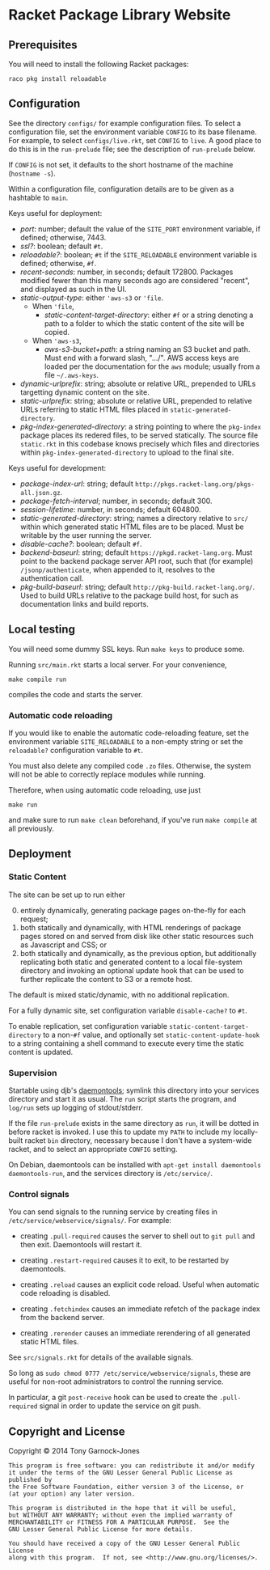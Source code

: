 # Racket Package Library Website

## Prerequisites

You will need to install the following Racket packages:

    raco pkg install reloadable

## Configuration

See the directory `configs/` for example configuration files. To
select a configuration file, set the environment variable `CONFIG` to
its base filename. For example, to select `configs/live.rkt`, set
`CONFIG` to `live`. A good place to do this is in the `run-prelude`
file; see the description of `run-prelude` below.

If `CONFIG` is not set, it defaults to the short hostname of the
machine (`hostname -s`).

Within a configuration file, configuration details are to be given as
a hashtable to `main`.

Keys useful for deployment:

 - *port*: number; default the value of the `SITE_PORT` environment
   variable, if defined; otherwise, 7443.
 - *ssl?*: boolean; default `#t`.
 - *reloadable?*: boolean; `#t` if the `SITE_RELOADABLE` environment
   variable is defined; otherwise, `#f`.
 - *recent-seconds*: number, in seconds; default 172800. Packages
   modified fewer than this many seconds ago are considered "recent",
   and displayed as such in the UI.
 - *static-output-type*: either `'aws-s3` or `'file`.
    - When `'file`,
	   - *static-content-target-directory*: either `#f` or a string
		 denoting a path to a folder to which the static content of
		 the site will be copied.
    - When `'aws-s3`,
       - *aws-s3-bucket+path*: a string naming an S3 bucket and path.
         Must end with a forward slash, ".../". AWS access keys are
         loaded per the documentation for the `aws` module; usually
         from a file `~/.aws-keys`.
 - *dynamic-urlprefix*: string; absolute or relative URL, prepended to
   URLs targetting dynamic content on the site.
 - *static-urlprefix*: string; absolute or relative URL, prepended to
   relative URLs referring to static HTML files placed in
   `static-generated-directory`.
 - *pkg-index-generated-directory*: a string pointing to where the
   `pkg-index` package places its redered files, to be served
   statically. The source file `static.rkt` in this codebase knows
   precisely which files and directories within
   `pkg-index-generated-directory` to upload to the final site.

Keys useful for development:

 - *package-index-url*: string; default
   `http://pkgs.racket-lang.org/pkgs-all.json.gz`.
 - *package-fetch-interval*; number, in seconds; default 300.
 - *session-lifetime*: number, in seconds; default 604800.
 - *static-generated-directory*: string; names a directory relative to
   `src/` within which generated static HTML files are to be placed.
   Must be writable by the user running the server.
 - *disable-cache?*: boolean; default `#f`.
 - *backend-baseurl*: string; default `https://pkgd.racket-lang.org`.
   Must point to the backend package server API root, such that (for
   example) `/jsonp/authenticate`, when appended to it, resolves to
   the authentication call.
 - *pkg-build-baseurl*: string; default
   `http://pkg-build.racket-lang.org/`. Used to build URLs relative to
   the package build host, for such as documentation links and build
   reports.

## Local testing

You will need some dummy SSL keys. Run `make keys` to produce some.

Running `src/main.rkt` starts a local server. For your convenience,

    make compile run

compiles the code and starts the server.

### Automatic code reloading

If you would like to enable the automatic code-reloading feature, set
the environment variable `SITE_RELOADABLE` to a non-empty string or
set the `reloadable?` configuration variable to `#t`.

You must also delete any compiled code `.zo` files. Otherwise, the
system will not be able to correctly replace modules while running.

Therefore, when using automatic code reloading, use just

    make run

and make sure to run `make clean` beforehand, if you've run `make
compile` at all previously.

## Deployment

### Static Content

The site can be set up to run either

 0. entirely dynamically, generating package pages on-the-fly for each
    request;
 0. both statically and dynamically, with HTML renderings of package
    pages stored on and served from disk like other static resources
    such as Javascript and CSS; or
 0. both statically and dynamically, as the previous option, but
    additionally replicating both static and generated content to a
    local file-system directory and invoking an optional update hook
    that can be used to further replicate the content to S3 or a
    remote host.

The default is mixed static/dynamic, with no additional replication.

For a fully dynamic site, set configuration variable `disable-cache?`
to `#t`.

To enable replication, set configuration variable
`static-content-target-directory` to a non-`#f` value, and optionally
set `static-content-update-hook` to a string containing a shell
command to execute every time the static content is updated.

### Supervision

Startable using djb's [daemontools](http://cr.yp.to/daemontools.html);
symlink this directory into your services directory and start it as
usual. The `run` script starts the program, and `log/run` sets up
logging of stdout/stderr.

If the file `run-prelude` exists in the same directory as `run`, it
will be dotted in before racket is invoked. I use this to update my
`PATH` to include my locally-built racket `bin` directory, necessary
because I don't have a system-wide racket, and to select an
appropriate `CONFIG` setting.

On Debian, daemontools can be installed with `apt-get install
daemontools daemontools-run`, and the services directory is
`/etc/service/`.

### Control signals

You can send signals to the running service by creating files in
`/etc/service/webservice/signals/`. For example:

 - creating `.pull-required` causes the server to shell out to `git
   pull` and then exit. Daemontools will restart it.

 - creating `.restart-required` causes it to exit, to be restarted by
   daemontools.

 - creating `.reload` causes an explicit code reload. Useful when
   automatic code reloading is disabled.

 - creating `.fetchindex` causes an immediate refetch of the package
   index from the backend server.

 - creating `.rerender` causes an immediate rerendering of all
   generated static HTML files.

See `src/signals.rkt` for details of the available signals.

So long as `sudo chmod 0777 /etc/service/webservice/signals`, these
are useful for non-root administrators to control the running service.

In particular, a git `post-receive` hook can be used to create the
`.pull-required` signal in order to update the service on git push.

## Copyright and License

Copyright &copy; 2014 Tony Garnock-Jones

    This program is free software: you can redistribute it and/or modify
    it under the terms of the GNU Lesser General Public License as published by
    the Free Software Foundation, either version 3 of the License, or
    (at your option) any later version.

    This program is distributed in the hope that it will be useful,
    but WITHOUT ANY WARRANTY; without even the implied warranty of
    MERCHANTABILITY or FITNESS FOR A PARTICULAR PURPOSE.  See the
    GNU Lesser General Public License for more details.

    You should have received a copy of the GNU Lesser General Public License
    along with this program.  If not, see <http://www.gnu.org/licenses/>.
